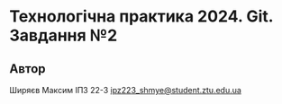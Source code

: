 # Технологічна практика 2024. Git. Завдання №2

## Автор
Ширяєв Максим ІПЗ 22-3 ipz223_shmye@student.ztu.edu.ua

